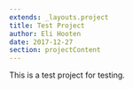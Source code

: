 ```yaml
---
extends: _layouts.project
title: Test Project
author: Eli Hooten
date: 2017-12-27
section: projectContent
---
```


This is a test project for testing.
